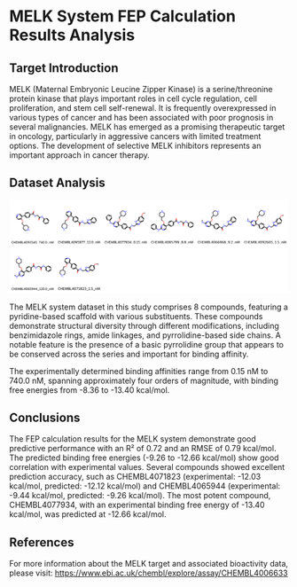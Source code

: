 # MELK System FEP Calculation Results Analysis

## Target Introduction

MELK (Maternal Embryonic Leucine Zipper Kinase) is a serine/threonine protein kinase that plays important roles in cell cycle regulation, cell proliferation, and stem cell self-renewal. It is frequently overexpressed in various types of cancer and has been associated with poor prognosis in several malignancies. MELK has emerged as a promising therapeutic target in oncology, particularly in aggressive cancers with limited treatment options. The development of selective MELK inhibitors represents an important approach in cancer therapy.

## Dataset Analysis

![Molecular structures of representative compounds](mol_grid.png)

The MELK system dataset in this study comprises 8 compounds, featuring a pyridine-based scaffold with various substituents. These compounds demonstrate structural diversity through different modifications, including benzimidazole rings, amide linkages, and pyrrolidine-based side chains. A notable feature is the presence of a basic pyrrolidine group that appears to be conserved across the series and important for binding affinity.

The experimentally determined binding affinities range from 0.15 nM to 740.0 nM, spanning approximately four orders of magnitude, with binding free energies from -8.36 to -13.40 kcal/mol.

## Conclusions

The FEP calculation results for the MELK system demonstrate good predictive performance with an R² of 0.72 and an RMSE of 0.79 kcal/mol. The predicted binding free energies (-9.26 to -12.66 kcal/mol) show good correlation with experimental values. Several compounds showed excellent prediction accuracy, such as CHEMBL4071823 (experimental: -12.03 kcal/mol, predicted: -12.12 kcal/mol) and CHEMBL4065944 (experimental: -9.44 kcal/mol, predicted: -9.26 kcal/mol). The most potent compound, CHEMBL4077934, with an experimental binding free energy of -13.40 kcal/mol, was predicted at -12.66 kcal/mol.

## References

For more information about the MELK target and associated bioactivity data, please visit:
https://www.ebi.ac.uk/chembl/explore/assay/CHEMBL4006633 